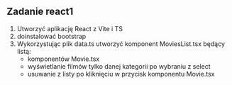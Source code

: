 ## Zadanie react1
1. Utworzyć aplikację React z Vite i TS
2. doinstalować bootstrap
3. Wykorzystując plik data.ts utworzyć komponent MoviesList.tsx będący listą:
    - komponentów Movie.tsx
    - wyświetlanie filmów tylko danej kategorii po wybraniu z select
    - usuwanie z listy po kliknięciu w przycisk komponentu Movie.tsx